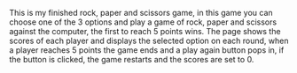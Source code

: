 This is my finished rock, paper and scissors game, in this game you can choose one of the 3 options and play a game of rock, paper and scissors against the computer, the first to reach 5 points wins. The page shows the scores of each player and displays the selected option on each round, when a player reaches 5 points the game ends and a play again button pops in, if the button is clicked, the game restarts and the scores are set to 0.